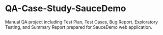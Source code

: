 # QA-Case-Study-SauceDemo
Manual QA project including Test Plan, Test Cases, Bug Report, Exploratory Testing, and Summary Report prepared for SauceDemo web application.
